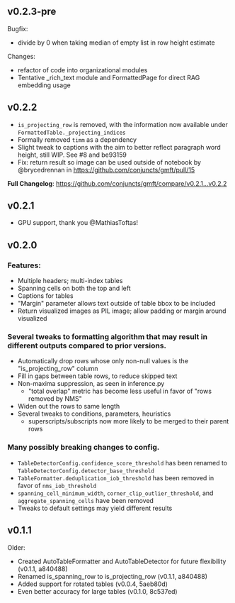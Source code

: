 ## v0.2.3-pre

Bugfix:
- divide by 0 when taking median of empty list in row height estimate

Changes:
- refactor of code into organizational modules
- Tentative _rich_text module and FormattedPage for direct RAG embedding usage

## v0.2.2

- `is_projecting_row` is removed, with the information now available under `FormattedTable._projecting_indices`
- Formally removed `timm` as a dependency
- Slight tweak to captions with the aim to better reflect paragraph word height, still WIP. See #8 and be93159
- Fix: return result so image can be used outside of notebook by @brycedrennan in https://github.com/conjuncts/gmft/pull/15

**Full Changelog**: https://github.com/conjuncts/gmft/compare/v0.2.1...v0.2.2

## v0.2.1

- GPU support, thank you @MathiasToftas!

## v0.2.0

### Features:
- Multiple headers; multi-index tables
- Spanning cells on both the top and left
- Captions for tables
- "Margin" parameter allows text outside of table bbox to be included
- Return visualized images as PIL image; allow padding or margin around visualized

### Several tweaks to formatting algorithm that may result in different outputs compared to prior versions.
- Automatically drop rows whose only non-null values is the "is_projecting_row" column
- Fill in gaps between table rows, to reduce skipped text
- Non-maxima suppression, as seen in inference.py
    - "total overlap" metric has become less useful in favor of "rows removed by NMS"
- Widen out the rows to same length
- Several tweaks to conditions, parameters, heuristics
    - superscripts/subscripts now more likely to be merged to their parent rows

### Many possibly breaking changes to config.
- `TableDetectorConfig.confidence_score_threshold` has been renamed to `TableDetectorConfig.detector_base_threshold`
- `TableFormatter.deduplication_iob_threshold` has been removed in favor of `nms_iob_threshold`
- `spanning_cell_minimum_width`, `corner_clip_outlier_threshold`, and `aggregate_spanning_cells` have been removed
- Tweaks to default settings may yield different results



## v0.1.1


Older:
- Created AutoTableFormatter and AutoTableDetector for future flexibility (v0.1.1, a840488)
- Renamed is_spanning_row to is_projecting_row (v0.1.1, a840488)
- Added support for rotated tables (v0.0.4, 5aeb80d)
- Even better accuracy for large tables (v0.1.0, 8c537ed)

